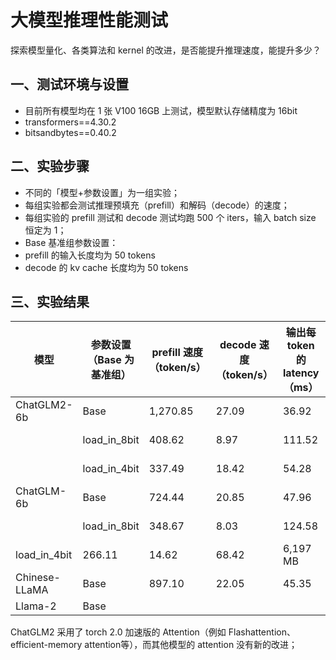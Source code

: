 # 大模型推理性能测试

探索模型量化、各类算法和 kernel 的改进，是否能提升推理速度，能提升多少？

## 一、测试环境与设置

- 目前所有模型均在 1 张 V100 16GB 上测试，模型默认存储精度为 16bit
- transformers==4.30.2
- bitsandbytes==0.40.2



## 二、实验步骤

- 不同的「模型+参数设置」为一组实验；
- 每组实验都会测试推理预填充（prefill）和解码（decode）的速度；
- 每组实验的 prefill 测试和 decode 测试均跑 500 个 iters，输入 batch size 恒定为 1；
- Base 基准组参数设置：
- prefill 的输入长度均为 50 tokens
- decode 的 kv cache 长度均为 50 tokens



## 三、实验结果

| 模型          | 参数设置（Base 为基准组） | prefill 速度（token/s） | decode 速度（token/s） | 输出每 token 的 latency（ms） | 显存占用  |
| ------------- | ------------------------- | ----------------------- | ---------------------- | ----------------------------- | --------- |
| ChatGLM2-6b   | Base                      | 1,270.85                | 27.09                  | 36.92                         | 12,887 MB |
|               | load_in_8bit              | 408.62                  | 8.97                   | 111.52                        | 8,127 MB  |
|               | load_in_4bit              | 337.49                  | 18.42                  | 54.28                         | 5,859 MB  |
| ChatGLM-6b    | Base                      | 724.44                  | 20.85                  | 47.96                         | 12,473 MB |
|               | load_in_8bit              | 348.67                  | 8.03                   | 124.58                        | 8,699 MB  |
| load_in_4bit  | 266.11                    | 14.62                   | 68.42                  | 6,197 MB                      |           |
| Chinese-LLaMA | Base                      | 897.10                  | 22.05                  | 45.35                         |           |
| Llama-2       | Base                      |                         |                        |                               |           |

ChatGLM2 采用了 torch 2.0 加速版的 Attention（例如 Flashattention、efficient-memory attention等），而其他模型的 attention 没有新的改进；